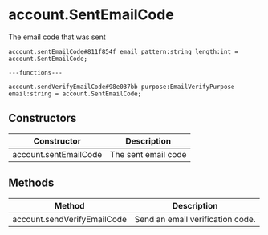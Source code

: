 # account.SentEmailCode
The email code that was sent

```
account.sentEmailCode#811f854f email_pattern:string length:int = account.SentEmailCode;

---functions---

account.sendVerifyEmailCode#98e037bb purpose:EmailVerifyPurpose email:string = account.SentEmailCode;
```

## Constructors
| Constructor | Description |
| ---- | ----------- |
| account.sentEmailCode | The sent email code |


## Methods
| Method | Description |
| ---- | ----------- |
| account.sendVerifyEmailCode | Send an email verification code. |


